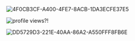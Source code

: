 ![4F0CB3CF-A400-4FE7-8ACB-1DA3ECFE37E5](https://github.com/user-attachments/assets/ced2efbf-ca3c-4ce6-9f77-d5fd70187092)

![profile views?!](https://visitor-badge.laobi.icu/badge?page_id=7cca91)














![DD5729D3-221E-40AA-86A2-A550FFF8FB6E](https://github.com/user-attachments/assets/87bc6f59-6177-4102-bd0e-7bb6ae79b5a8)
